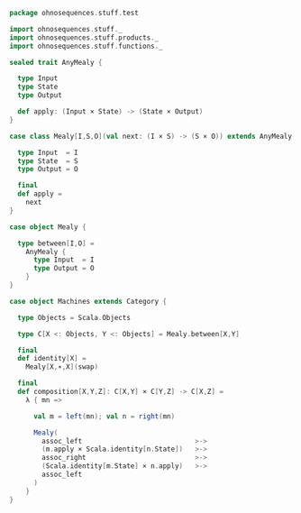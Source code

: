 
```scala
package ohnosequences.stuff.test

import ohnosequences.stuff._
import ohnosequences.stuff.products._
import ohnosequences.stuff.functions._

sealed trait AnyMealy {

  type Input
  type State
  type Output

  def apply: (Input × State) -> (State × Output)
}

case class Mealy[I,S,O](val next: (I × S) -> (S × O)) extends AnyMealy {

  type Input  = I
  type State  = S
  type Output = O

  final
  def apply =
    next
}

case object Mealy {

  type between[I,O] =
    AnyMealy {
      type Input  = I
      type Output = O
    }
}

case object Machines extends Category {

  type Objects = Scala.Objects

  type C[X <: Objects, Y <: Objects] = Mealy.between[X,Y]

  final
  def identity[X] =
    Mealy[X,∗,X](swap)

  final
  def composition[X,Y,Z]: C[X,Y] × C[Y,Z] -> C[X,Z] =
    λ { mn =>

      val m = left(mn); val n = right(mn)

      Mealy(
        assoc_left                            >->
        (m.apply × Scala.identity[n.State])   >->
        assoc_right                           >->
        (Scala.identity[m.State] × n.apply)   >->
        assoc_left
      )
    }
}

```




[test/scala/tuples/stdComparison.scala]: tuples/stdComparison.scala.md
[test/scala/tuples/syntax.scala]: tuples/syntax.scala.md
[test/scala/functors/functorExamples.scala]: functors/functorExamples.scala.md
[test/scala/sums.scala]: sums.scala.md
[test/scala/ScalaCategory.scala]: ScalaCategory.scala.md
[test/scala/functions/syntax.scala]: functions/syntax.scala.md
[test/scala/categories.scala]: categories.scala.md
[main/scala/stuff/monoidalCategories.scala]: ../../main/scala/stuff/monoidalCategories.scala.md
[main/scala/stuff/products.scala]: ../../main/scala/stuff/products.scala.md
[main/scala/stuff/Scala.scala]: ../../main/scala/stuff/Scala.scala.md
[main/scala/stuff/package.scala]: ../../main/scala/stuff/package.scala.md
[main/scala/stuff/sums.scala]: ../../main/scala/stuff/sums.scala.md
[main/scala/stuff/monoids.scala]: ../../main/scala/stuff/monoids.scala.md
[main/scala/stuff/maybe.scala]: ../../main/scala/stuff/maybe.scala.md
[main/scala/stuff/boolean.scala]: ../../main/scala/stuff/boolean.scala.md
[main/scala/stuff/functors.scala]: ../../main/scala/stuff/functors.scala.md
[main/scala/stuff/naturalTransformations.scala]: ../../main/scala/stuff/naturalTransformations.scala.md
[main/scala/stuff/categories.scala]: ../../main/scala/stuff/categories.scala.md
[main/scala/stuff/functions.scala]: ../../main/scala/stuff/functions.scala.md